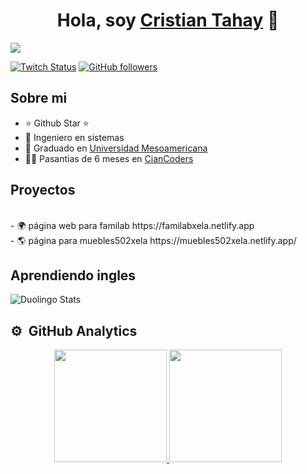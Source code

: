 <div align="center">
<h1 align="center">Hola, soy <a href="https://aristi.dev">Cristian Tahay</a> 👋</h1>
</div>
<img src="https://i.postimg.cc/Zn6fKgFL/Contacto-page-0001.jpg">

[![Twitch Status](https://img.shields.io/twitch/status/tahayk4)](https://www.twitch.tv/tahayk4)
[![GitHub followers](https://img.shields.io/github/followers/tahayk3?style=social)](https://github.com/tahayk3)

## Sobre mi

- ⭐ Github Star ⭐ 
- 📲 Ingeniero en sistemas
- 📗 Graduado en [Universidad Mesoamericana](https://www.mesoamericana.edu.gt/)
- 🧑‍🏫 Pasantias de 6 meses en  [CianCoders](https://ciancoders.com/es/)

## Proyectos
<br>
- 🌍 página web para familab https://familabxela.netlify.app
<br>
- 🌎 página para muebles502xela https://muebles502xela.netlify.app/


## Aprendiendo ingles
<img src="https://duolingo-stats-card.vercel.app/api?username=tahayk3&theme=beach" alt="Duolingo Stats"/>

<br>

## ⚙️ &nbsp;GitHub Analytics

<p align="center">
<a href="https://github.com/tahayk3">
  <img height="180em" src="https://github-readme-stats-eight-theta.vercel.app/api?username=tahayk3&show_icons=true&theme=algolia&include_all_commits=true&count_private=true"/>
  <img height="180em" src="https://github-readme-stats-eight-theta.vercel.app/api/top-langs/?username=tahayk3&layout=compact&langs_count=8&theme=algolia"/>
</a>
</p>
